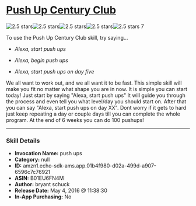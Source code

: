 # [Push Up Century Club](http://alexa.amazon.com/#skills/amzn1.echo-sdk-ams.app.01b4f980-d02a-499d-a907-6596c7c76921)
![2.5 stars](../../images/ic_star_black_18dp_1x.png)![2.5 stars](../../images/ic_star_black_18dp_1x.png)![2.5 stars](../../images/ic_star_half_black_18dp_1x.png)![2.5 stars](../../images/ic_star_border_black_18dp_1x.png)![2.5 stars](../../images/ic_star_border_black_18dp_1x.png) 7

To use the Push Up Century Club skill, try saying...

* *Alexa, start push ups*

* *Alexa, begin push ups*

* *Alexa, start push ups on day five*

We all want to work out, and we all want it to be fast. This simple skill will make you fit no matter what shape you are in now. It is simple you can start today! Just start by saying "Alexa, start push ups" It will guide you through the process and even tell you what level/day you should start on. After that you can say "Alexa, start push ups on day XX". Dont worry if it gets to hard just keep repeating a day or couple days till you can complete the whole program. At the end of 6 weeks you can do 100 pushups!

***

### Skill Details

* **Invocation Name:** push ups
* **Category:** null
* **ID:** amzn1.echo-sdk-ams.app.01b4f980-d02a-499d-a907-6596c7c76921
* **ASIN:** B01EU6FN4M
* **Author:** bryant schuck
* **Release Date:** May 4, 2016 @ 11:38:30
* **In-App Purchasing:** No
